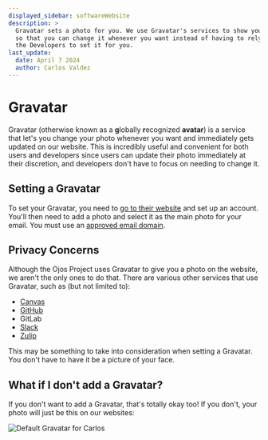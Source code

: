 ```yaml
---
displayed_sidebar: softwareWebsite
description: >
  Gravatar sets a photo for you. We use Gravatar's services to show your photo
  so that you can change it whenever you want instead of having to rely on
  the Developers to set it for you.
last_update:
  date: April 7 2024
  author: Carlos Valdez
---
```


# Gravatar

Gravatar (otherwise known as a **g**lobally **r**ecognized **avatar**) is a
service that let's you change your photo whenever you want and immediately gets
updated on our website. This is incredibly useful and convenient for both users
and developers since users can update their photo immediately at their
discretion, and developers don't have to focus on needing to change it.

## Setting a Gravatar

To set your Gravatar, you need to [go to their website](https://gravatar.com/)
and set up an account. You'll then need to add a photo and select it as the main
photo for your email. You must use an
[approved email domain](/docs/policies/email/).

## Privacy Concerns

Although the Ojos Project uses Gravatar to give you a photo on the website, we
aren't the only ones to do that. There are various other services that use
Gravatar, such as (but not limited to):

- [Canvas](https://community.canvaslms.com/t5/Student-Guide/How-do-I-add-a-profile-picture-in-my-user-account-as-a-student/ta-p/518#from_gravatar)
- [GitHub](https://docs.github.com/en/account-and-profile/setting-up-and-managing-your-github-profile/customizing-your-profile/personalizing-your-profile#changing-your-profile-picture)
- GitLab
- [Slack](https://slack.com/help/articles/115005506003-Upload-a-profile-photo)
- [Zulip](https://zulip.com/help/change-your-profile-picture)

This may be something to take into consideration when setting a Gravatar. You
don't have to have it be a picture of your face.

## What if I don't add a Gravatar?

If you don't want to add a Gravatar, that's totally okay too! If you don't, your
photo will just be this on our websites:

![Default Gravatar for Carlos](https://gravatar.com/avatar/41bb2938e02bf5326eb6b82ec02d919ca97cf68b376c4c5769fbba4acc85a190?d=mp&s=250&f=y)
